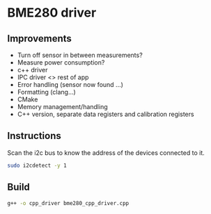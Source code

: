 # BME280 driver

## Improvements

- Turn off sensor in between measurements?
- Measure power consumption?
- c++ driver
- IPC driver <> rest of app
- Error handling (sensor now found ...)
- Formatting (clang...)
- CMake
- Memory management/handling
- C++ version, separate data registers and calibration registers


## Instructions

Scan the i2c bus to know the address of the devices connected to it. 
```bash
sudo i2cdetect -y 1
```

## Build

```bash
g++ -o cpp_driver bme280_cpp_driver.cpp
```